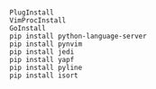 # 

	PlugInstall
	VimProcInstall
	GoInstall
	pip install python-language-server
	pip install pynvim 
	pip install jedi
	pip install yapf
	pip install pyline
	pip install isort
	

